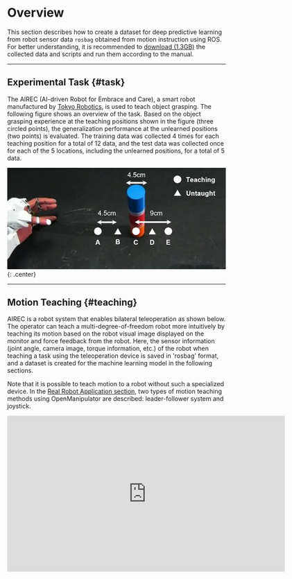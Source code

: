 # Overview

This section describes how to create a dataset for deep predictive learning from robot sensor data `rosbag` obtained from motion instruction using ROS.
For better understanding, it is recommended to [download (1.3GB)](https://dl.dropboxusercontent.com/s/90wkfttf9w0bz0t/rosbag.tar) the collected data and scripts and run them according to the manual.

<!-- ******************************** -->
----
## Experimental Task {#task}

The AIREC (AI-driven Robot for Embrace and Care), a smart robot manufactured by [Tokyo Robotics](https://robotics.tokyo/), is used to teach object grasping.
The following figure shows an overview of the task. Based on the object grasping experience at the teaching positions shown in the figure (three circled points), the generalization performance at the unlearned positions (two points) is evaluated.
The training data was collected 4 times for each teaching position for a total of 12 data, and the test data was collected once for each of the 5 locations, including the unlearned positions, for a total of 5 data.


![task_overview](img/teaching.webp){: .center}


<!-- ******************************** -->
----
## Motion Teaching {#teaching}
AIREC is a robot system that enables bilateral teleoperation as shown below. The operator can teach a multi-degree-of-freedom robot more intuitively by teaching its motion based on the robot visual image displayed on the monitor and force feedback from the robot. Here, the sensor information (joint angle, camera image, torque information, etc.) of the robot when teaching a task using the teleoperation device is saved in 'rosbag' format, and a dataset is created for the machine learning model in the following sections.

Note that it is possible to teach motion to a robot without such a specialized device.
In the [Real Robot Application section](../robot/overview.md), two types of motion teaching methods using OpenManipulator are described: leader-follower system and joystick.


<html lang="ja">
<head>
  <link rel="stylesheet" href="index.css">
</head>
<body>
  <div class="wrap">
    <iframe class="youtube" width="640" height="360" src="https://www.youtube.com/embed/ivksUcWIK4g" title="Bilateral teleoperation of a humanoid robot Dry-AIREC" frameborder="0" allow="accelerometer; autoplay; clipboard-write; encrypted-media; gyroscope; picture-in-picture" allowfullscreen></iframe>
  </div>
</body>
</html>

